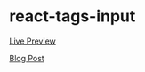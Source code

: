# react-tags-input

[Live Preview](https://apps.damirpristav.com/react-tags-input/)

[Blog Post](https://codingfromscratch.dev/reactjs-tags-input)